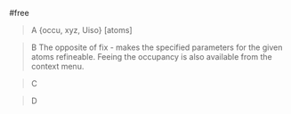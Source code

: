 #free

>A {occu, xyz, Uiso} [atoms]

>B The opposite of fix - makes the specified parameters for the given atoms refineable. Feeing the occupancy is also available from the context menu.

>C 

>D 
